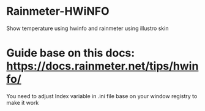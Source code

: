 # Rainmeter-HWiNFO
Show temperature using hwinfo and rainmeter using illustro skin

# Guide base on this docs: https://docs.rainmeter.net/tips/hwinfo/
You need to adjust Index variable in .ini file base on your window registry to make it work

